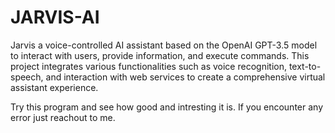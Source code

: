 # JARVIS-AI
Jarvis a voice-controlled AI assistant based on the OpenAI GPT-3.5 model to interact with users, provide information, and execute commands. This project integrates various functionalities such as voice recognition, text-to-speech, and interaction with web services to create a comprehensive virtual assistant experience.


Try this program and see how good and intresting it is.
If you encounter any error just reachout to me.
